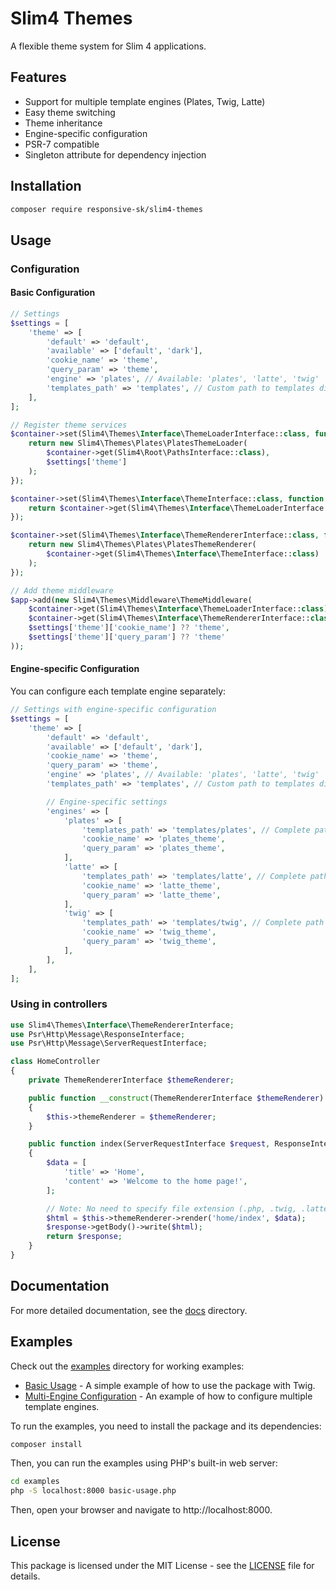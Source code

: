 # Slim4 Themes

A flexible theme system for Slim 4 applications.

## Features

- Support for multiple template engines (Plates, Twig, Latte)
- Easy theme switching
- Theme inheritance
- Engine-specific configuration
- PSR-7 compatible
- Singleton attribute for dependency injection

## Installation

```bash
composer require responsive-sk/slim4-themes
```

## Usage

### Configuration

#### Basic Configuration

```php
// Settings
$settings = [
    'theme' => [
        'default' => 'default',
        'available' => ['default', 'dark'],
        'cookie_name' => 'theme',
        'query_param' => 'theme',
        'engine' => 'plates', // Available: 'plates', 'latte', 'twig'
        'templates_path' => 'templates', // Custom path to templates directory
    ],
];

// Register theme services
$container->set(Slim4\Themes\Interface\ThemeLoaderInterface::class, function (ContainerInterface $container) use ($settings) {
    return new Slim4\Themes\Plates\PlatesThemeLoader(
        $container->get(Slim4\Root\PathsInterface::class),
        $settings['theme']
    );
});

$container->set(Slim4\Themes\Interface\ThemeInterface::class, function (ContainerInterface $container) {
    return $container->get(Slim4\Themes\Interface\ThemeLoaderInterface::class)->getDefaultTheme();
});

$container->set(Slim4\Themes\Interface\ThemeRendererInterface::class, function (ContainerInterface $container) {
    return new Slim4\Themes\Plates\PlatesThemeRenderer(
        $container->get(Slim4\Themes\Interface\ThemeInterface::class)
    );
});

// Add theme middleware
$app->add(new Slim4\Themes\Middleware\ThemeMiddleware(
    $container->get(Slim4\Themes\Interface\ThemeLoaderInterface::class),
    $container->get(Slim4\Themes\Interface\ThemeRendererInterface::class),
    $settings['theme']['cookie_name'] ?? 'theme',
    $settings['theme']['query_param'] ?? 'theme'
));
```

#### Engine-specific Configuration

You can configure each template engine separately:

```php
// Settings with engine-specific configuration
$settings = [
    'theme' => [
        'default' => 'default',
        'available' => ['default', 'dark'],
        'cookie_name' => 'theme',
        'query_param' => 'theme',
        'engine' => 'plates', // Available: 'plates', 'latte', 'twig'
        'templates_path' => 'templates', // Custom path to templates directory

        // Engine-specific settings
        'engines' => [
            'plates' => [
                'templates_path' => 'templates/plates', // Complete path to Plates templates directory
                'cookie_name' => 'plates_theme',
                'query_param' => 'plates_theme',
            ],
            'latte' => [
                'templates_path' => 'templates/latte', // Complete path to Latte templates directory
                'cookie_name' => 'latte_theme',
                'query_param' => 'latte_theme',
            ],
            'twig' => [
                'templates_path' => 'templates/twig', // Complete path to Twig templates directory
                'cookie_name' => 'twig_theme',
                'query_param' => 'twig_theme',
            ],
        ],
    ],
];
```

### Using in controllers

```php
use Slim4\Themes\Interface\ThemeRendererInterface;
use Psr\Http\Message\ResponseInterface;
use Psr\Http\Message\ServerRequestInterface;

class HomeController
{
    private ThemeRendererInterface $themeRenderer;

    public function __construct(ThemeRendererInterface $themeRenderer)
    {
        $this->themeRenderer = $themeRenderer;
    }

    public function index(ServerRequestInterface $request, ResponseInterface $response): ResponseInterface
    {
        $data = [
            'title' => 'Home',
            'content' => 'Welcome to the home page!',
        ];

        // Note: No need to specify file extension (.php, .twig, .latte)
        $html = $this->themeRenderer->render('home/index', $data);
        $response->getBody()->write($html);
        return $response;
    }
}
```

## Documentation

For more detailed documentation, see the [docs](docs) directory.

## Examples

Check out the [examples](examples) directory for working examples:

- [Basic Usage](examples/basic-usage.php) - A simple example of how to use the package with Twig.
- [Multi-Engine Configuration](examples/multi-engine-config.php) - An example of how to configure multiple template engines.

To run the examples, you need to install the package and its dependencies:

```bash
composer install
```

Then, you can run the examples using PHP's built-in web server:

```bash
cd examples
php -S localhost:8000 basic-usage.php
```

Then, open your browser and navigate to http://localhost:8000.

## License

This package is licensed under the MIT License - see the [LICENSE](LICENSE) file for details.

